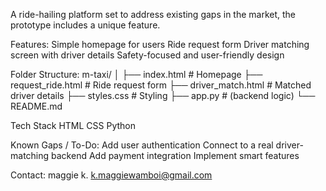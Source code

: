 A ride-hailing platform set to address existing gaps in the market, the prototype includes a unique feature.

Features:
Simple homepage for users
Ride request form 
Driver matching screen with driver details
Safety-focused and user-friendly design

Folder Structure:
m-taxi/
│
├── index.html           # Homepage
├── request_ride.html    # Ride request form
├── driver_match.html    # Matched driver details
├── styles.css           # Styling
├── app.py               # (backend logic)
└── README.md

Tech Stack
HTML
CSS
Python

Known Gaps / To-Do:
Add user authentication
Connect to a real driver-matching backend
Add payment integration
Implement smart features

Contact:
maggie k.
k.maggiewamboi@gmail.com 
